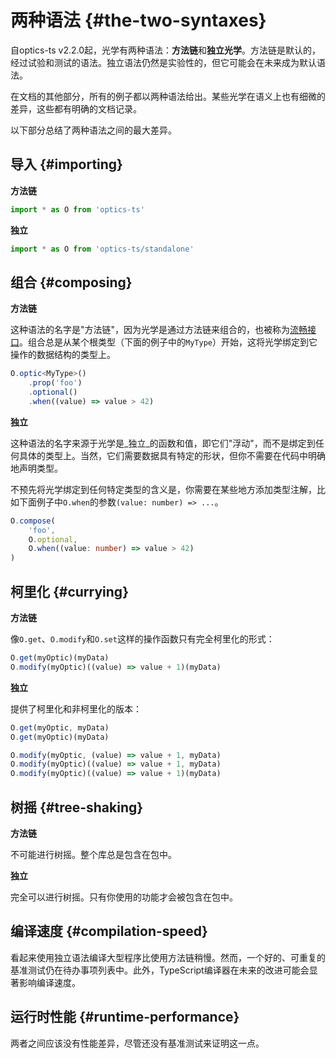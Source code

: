 # 两种语法 {#the-two-syntaxes}

自optics-ts v2.2.0起，光学有两种语法：**方法链**和**独立光学**。方法链是默认的，经过试验和测试的语法。独立语法仍然是实验性的，但它可能会在未来成为默认语法。

在文档的其他部分，所有的例子都以两种语法给出。某些光学在语义上也有细微的差异，这些都有明确的文档记录。

以下部分总结了两种语法之间的最大差异。

## 导入 {#importing}

**方法链**

```typescript
import * as O from 'optics-ts'
```

**独立**

```typescript
import * as O from 'optics-ts/standalone'
```

## 组合 {#composing}

**方法链**

这种语法的名字是"方法链"，因为光学是通过方法链来组合的，也被称为[流畅接口](https://en.wikipedia.org/wiki/Fluent_interface)。组合总是从某个根类型（下面的例子中的`MyType`）开始，这将光学绑定到它操作的数据结构的类型上。

```typescript
O.optic<MyType>()
    .prop('foo')
    .optional()
    .when((value) => value > 42)
```

**独立**

这种语法的名字来源于光学是_独立_的函数和值，即它们"浮动"，而不是绑定到任何具体的类型上。当然，它们需要数据具有特定的形状，但你不需要在代码中明确地声明类型。

不预先将光学绑定到任何特定类型的含义是，你需要在某些地方添加类型注解，比如下面例子中`O.when`的参数`(value: number) => ...`。

```typescript
O.compose(
    'foo',
    O.optional,
    O.when((value: number) => value > 42)
)
```

## 柯里化 {#currying}

**方法链**

像`O.get`、`O.modify`和`O.set`这样的操作函数只有完全柯里化的形式：

```typescript
O.get(myOptic)(myData)
O.modify(myOptic)((value) => value + 1)(myData)
```

**独立**

提供了柯里化和非柯里化的版本：

```typescript
O.get(myOptic, myData)
O.get(myOptic)(myData)

O.modify(myOptic, (value) => value + 1, myData)
O.modify(myOptic)((value) => value + 1, myData)
O.modify(myOptic)((value) => value + 1)(myData)
```

## 树摇 {#tree-shaking}

**方法链**

不可能进行树摇。整个库总是包含在包中。

**独立**

完全可以进行树摇。只有你使用的功能才会被包含在包中。

## 编译速度 {#compilation-speed}

看起来使用独立语法编译大型程序比使用方法链稍慢。然而，一个好的、可重复的基准测试仍在待办事项列表中。此外，TypeScript编译器在未来的改进可能会显著影响编译速度。

## 运行时性能 {#runtime-performance}

两者之间应该没有性能差异，尽管还没有基准测试来证明这一点。
